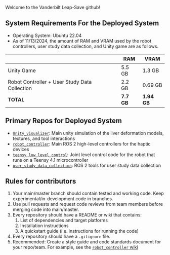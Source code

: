 Welcome to the Vanderbilt Leap-Save github!

## System Requirements For the Deployed System
* Operating System: Ubuntu 22.04
* As of 11/13/2024, the amount of RAM and VRAM used by the robot controllers, user study data collection, and Unity game are as follows.
  
| | RAM | VRAM |
|-|-----|------|
| Unity Game | 5.5 GB | 1.3 GB
| Robot Controller + User Study Data Collection | 2.2 GB | 0.69 GB |
| **TOTAL** | **7.7 GB** | **1.94 GB** |

## Primary Repos for Deployed System
* [`Unity_visualizer`](https://github.com/VU-Leap-Save/Unity_visualizer): Main unity simulation of the liver deformation models, textures, and tool interactions
* [`robot_controller`](https://github.com/VU-Leap-Save/robot_controller): Main ROS 2 high-level controllers for the haptic devices
* [`teensy_low_level_control`](https://github.com/VU-Leap-Save/teensy_low_level_control): Joint level control code for the robot that runs on a Teensy 4.1 microcontroller
* [`user_study_data_collection`](https://github.com/VU-Leap-Save/user_study_data_collection): ROS 2 tools for user study data collection
 
## Rules for contributors
1. Your main/master branch should contain tested and working code. Keep experimental/in-development code in branches.
2. Use pull requests and request code reviews from team members before merging code into main/master.
3. Every repository should have a README or wiki that contains: 
   1. List of dependencies and target platforms
   2. Installation instructions
   3. A quickstart guide (i.e. instructions for running the code)
4. Every repository should have a `.gitignore` file.
5. Recommended: Create a style guide and code standards document for your repo/team. For example, see the [`robot_controller` wiki](https://github.com/VU-Leap-Save/robot_controller/wiki/Conventions-and-Style-Guide) 
 
